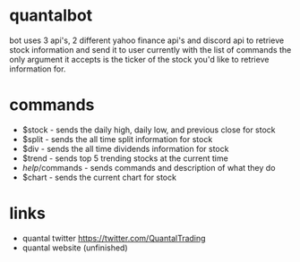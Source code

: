 # quantalbot

bot uses 3 api's, 2 different yahoo finance api's and discord api to retrieve stock information and send it to user
currently with the list of commands the only argument it accepts is the ticker of the stock you'd like to retrieve information for.

# commands

- $stock - sends the daily high, daily low, and previous close for stock
- $split - sends the all time split information for stock
- $div - sends the all time dividends information for stock
- $trend - sends top 5 trending stocks at the current time
- $help/$commands - sends commands and description of what they do
- $chart - sends the current chart for stock

# links
- quantal twitter https://twitter.com/QuantalTrading
- quantal website (unfinished)
